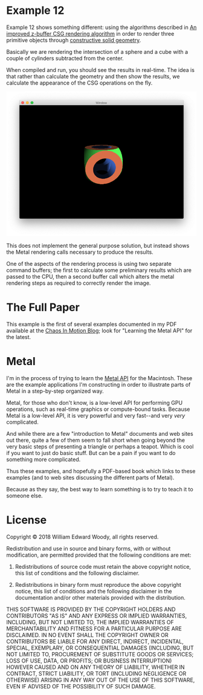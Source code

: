 # Example 12

Example 12 shows something different: using the algorithms described in [An improved z-buffer CSG rendering algorithm](https://dl.acm.org/citation.cfm?id=285308) in order to render three primitive objects through [constructive solid geometry](https://en.wikipedia.org/wiki/Constructive_solid_geometry).

Basically we are rendering the intersection of a sphere and a cube with a couple of cylinders subtracted from the center.

When compiled and run, you should see the results in real-time. The idea is that rather than calculate the geometry and then show the results, we calculate the appearance of the CSG operations on the fly.

![Screen Shot 12](Images/ScreenShot.png)

This does not implement the general purpose solution, but instead shows the Metal rendering calls necessary to produce the results.

One of the aspects of the rendering process is using two separate command buffers; the first to calculate some preliminary results which are passed to the CPU, then a second buffer call which alters the metal rendering steps as required to correctly render the image.

# The Full Paper

This example is the first of several examples documented in my PDF available at the [Chaos In Motion Blog](https://chaosinmotion.blog/papers/); look for "Learning the Metal API" for the latest.

# Metal

I'm in the process of trying to learn the [Metal API](https://developer.apple.com/metal/) for the Macintosh. These are the example applications I'm constructing in order to illustrate parts of Metal in a step-by-step organized way.

Metal, for those who don't know, is a low-level API for performing GPU operations, such as real-time graphics or compute-bound tasks. Because Metal is a low-level API, it is very powerful and very fast--and very *very* complicated.

And while there are a few "introduction to Metal" documents and web sites out there, quite a few of them seem to fall short when going beyond the very basic steps of presenting a triangle or perhaps a teapot. Which is cool if you want to just do basic stuff. But can be a pain if you want to do something more complicated.

Thus these examples, and hopefully a PDF-based book which links to these examples (and to web sites discussing the different parts of Metal).

Because as they say, the best way to learn something is to try to teach it to someone else.

# License

Copyright &copy; 2018 William Edward Woody, all rights reserved.

Redistribution and use in source and binary forms, with or without
modification, are permitted provided that the following conditions are met:

1. Redistributions of source code must retain the above copyright notice, this list of conditions and the following disclaimer.

2. Redistributions in binary form must reproduce the above copyright notice, this list of conditions and the following disclaimer in the documentation and/or other materials provided with the distribution.

THIS SOFTWARE IS PROVIDED BY THE COPYRIGHT HOLDERS AND CONTRIBUTORS "AS IS" AND ANY EXPRESS OR IMPLIED WARRANTIES, INCLUDING, BUT NOT LIMITED TO, THE IMPLIED WARRANTIES OF MERCHANTABILITY AND FITNESS FOR A PARTICULAR PURPOSE ARE DISCLAIMED. IN NO EVENT SHALL THE COPYRIGHT OWNER OR CONTRIBUTORS BE LIABLE FOR ANY DIRECT, INDIRECT, INCIDENTAL, SPECIAL, EXEMPLARY, OR CONSEQUENTIAL DAMAGES (INCLUDING, BUT NOT LIMITED TO, PROCUREMENT OF SUBSTITUTE GOODS OR SERVICES; LOSS OF USE, DATA, OR PROFITS; OR BUSINESS INTERRUPTION) HOWEVER CAUSED AND ON ANY THEORY OF LIABILITY, WHETHER IN CONTRACT, STRICT LIABILITY, OR TORT (INCLUDING NEGLIGENCE OR OTHERWISE) ARISING IN ANY WAY OUT OF THE USE OF THIS SOFTWARE, EVEN IF ADVISED OF THE POSSIBILITY OF SUCH DAMAGE.
